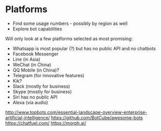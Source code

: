 Platforms
=========

-	Find some usage numbers - possibly by region as well
-	Explore bot capabilities

Will only look at a few platforms selected as most promising:

-	Whatsapp is most popular (?) but has no public API and no chatbots
-	Facebook Messenger
-	Line (in Asia)
-	WeChat (in China)
-	QQ Mobile (in China)?
-	Telegram (for innovative features)
-	Kik?
-	Slack (mostly for business)
-	Skype (mostly for business)
-	Siri has no public API
-	Alexa (via audio)

http://www.topbots.com/essential-landscape-overview-enterprise-artificial-intelligence/
https://github.com/BotCube/awesome-bots
https://chatfuel.com/
https://morph.ai/
